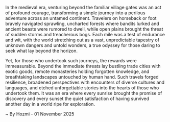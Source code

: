 
In the medieval era, venturing beyond the familiar village gates was an act of profound courage, transforming a simple journey into a perilous adventure across an untamed continent. Travelers on horseback or foot bravely navigated sprawling, uncharted forests where bandits lurked and ancient beasts were rumored to dwell, while open plains brought the threat of sudden storms and treacherous bogs. Each mile was a test of endurance and wit, with the world stretching out as a vast, unpredictable tapestry of unknown dangers and untold wonders, a true odyssey for those daring to seek what lay beyond the horizon.

Yet, for those who undertook such journeys, the rewards were immeasurable. Beyond the immediate threats lay bustling trade cities with exotic goods, remote monasteries holding forgotten knowledge, and breathtaking landscapes untouched by human hand. Such travels forged resilience, broadened perspectives with encounters of diverse cultures and languages, and etched unforgettable stories into the hearts of those who undertook them. It was an era where every sunrise brought the promise of discovery and every sunset the quiet satisfaction of having survived another day in a world ripe for exploration.

~ By Hozmi - 01 November 2025
